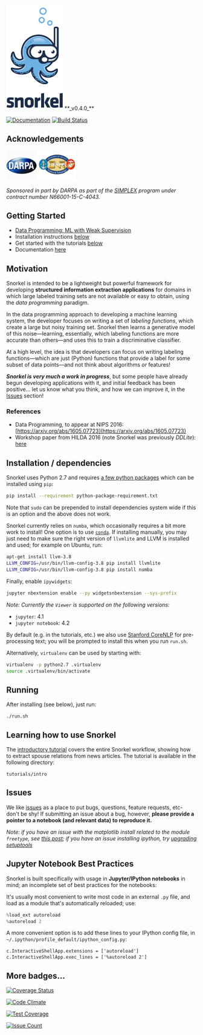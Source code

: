 <img src="figs/logo_01.png" width="150"/>
**_v0.4.0_**

[![Documentation](https://readthedocs.org/projects/snorkel/badge/?version=latest)](http://snorkel.readthedocs.io/en/latest/)
[![Build Status](https://travis-ci.org/HazyResearch/snorkel.svg?branch=master)](https://travis-ci.org/HazyResearch/snorkel)

## Acknowledgements
<img src="figs/darpa.JPG" width="80" height="80" />
<img src="figs/ONR.jpg" width="100" height="80" />

*Sponsored in part by DARPA as part of the [SIMPLEX](http://www.darpa.mil/program/simplifying-complexity-in-scientific-discovery) program under contract number N66001-15-C-4043.*

## Getting Started

* [Data Programming: ML with Weak Supervision](http://hazyresearch.github.io/snorkel/blog/weak_supervision.html)
* Installation instructions [below](#installation--dependencies)
* Get started with the tutorials [below](#learning-how-to-use-snorkel)
* Documentation [here](http://snorkel.readthedocs.io/en/latest/)

## Motivation
Snorkel is intended to be a lightweight but powerful framework for developing **structured information extraction applications** for domains in which large labeled training sets are not available or easy to obtain, using the _data programming_ paradigm.

In the data programming approach to developing a machine learning system, the developer focuses on writing a set of _labeling functions_, which create a large but noisy training set. Snorkel then learns a generative model of this noise&mdash;learning, essentially, which labeling functions are more accurate than others&mdash;and uses this to train a discriminative classifier.

At a high level, the idea is that developers can focus on writing labeling functions&mdash;which are just (Python) functions that provide a label for some subset of data points&mdash;and not think about algorithms _or_ features!

**_Snorkel is very much a work in progress_**, but some people have already begun developing applications with it, and initial feedback has been positive... let us know what you think, and how we can improve it, in the [Issues](https://github.com/HazyResearch/snorkel/issues) section!

### References
* Data Programming, to appear at NIPS 2016: [https://arxiv.org/abs/1605.07723](https://arxiv.org/abs/1605.07723)
* Workshop paper from HILDA 2016 (note Snorkel was previously _DDLite_): [here](http://cs.stanford.edu/people/chrismre/papers/DDL_HILDA_2016.pdf)

## Installation / dependencies

Snorkel uses Python 2.7 and requires [a few python packages](python-package-requirement.txt) which can be installed using `pip`:
```bash
pip install --requirement python-package-requirement.txt
```
Note that `sudo` can be prepended to install dependencies system wide if this is an option and the above does not work.

Snorkel currently relies on `numba`, which occasionally requires a bit more work to install! One option is to use [`conda`](https://www.continuum.io/downloads). If installing manually, you may just need to make sure the right version of `llvmlite` and LLVM is installed and used; for example on Ubuntu, run:
```bash
apt-get install llvm-3.8
LLVM_CONFIG=/usr/bin/llvm-config-3.8 pip install llvmlite
LLVM_CONFIG=/usr/bin/llvm-config-3.8 pip install numba
```

Finally, enable `ipywidgets`:
```bash
jupyter nbextension enable --py widgetsnbextension --sys-prefix
```

_Note: Currently the `Viewer` is supported on the following versions:_
* `jupyter`: 4.1
* `jupyter notebook`: 4.2

By default (e.g. in the tutorials, etc.) we also use [Stanford CoreNLP](http://stanfordnlp.github.io/CoreNLP/) for pre-processing text; you will be prompted to install this when you run `run.sh`.

Alternatively, `virtualenv` can be used by starting with:
```bash
virtualenv -p python2.7 .virtualenv
source .virtualenv/bin/activate
```

## Running
After installing (see below), just run:
```
./run.sh
```

## Learning how to use Snorkel
The [introductory tutorial](https://github.com/HazyResearch/snorkel/tree/master/tutorials/intro) covers the entire Snorkel workflow, showing how to extract spouse relations from news articles.
The tutorial is available in the following directory:
```
tutorials/intro
```

## Issues
We like [issues](https://github.com/HazyResearch/snorkel/issues) as a place to put bugs, questions, feature requests, etc- don't be shy!
If submitting an issue about a bug, however, **please provide a pointer to a notebook (and relevant data) to reproduce it.**

*Note: if you have an issue with the matplotlib install related to the module `freetype`, see [this post](http://stackoverflow.com/questions/20533426/ubuntu-running-pip-install-gives-error-the-following-required-packages-can-no); if you have an issue installing ipython, try [upgrading setuptools](http://stackoverflow.com/questions/35943606/error-on-installing-ipython-for-python-3-sys-platform-darwin-and-platform)*

## Jupyter Notebook Best Practices

Snorkel is built specifically with usage in **Jupyter/IPython notebooks** in mind; an incomplete set of best practices for the notebooks:

It's usually most convenient to write most code in an external `.py` file, and load as a module that's automatically reloaded; use:
```python
%load_ext autoreload
%autoreload 2
```
A more convenient option is to add these lines to your IPython config file, in `~/.ipython/profile_default/ipython_config.py`:
```
c.InteractiveShellApp.extensions = ['autoreload']     
c.InteractiveShellApp.exec_lines = ['%autoreload 2']
```

## More badges...
[![Coverage Status](https://coveralls.io/repos/github/HazyResearch/snorkel/badge.svg?branch=master)](https://coveralls.io/github/HazyResearch/snorkel?branch=master)

[![Code Climate](https://codeclimate.com/github/HazyResearch/snorkel/badges/gpa.svg)](https://codeclimate.com/github/HazyResearch/snorkel)

[![Test Coverage](https://codeclimate.com/github/HazyResearch/snorkel/badges/coverage.svg)](https://codeclimate.com/github/HazyResearch/snorkel/coverage)

[![Issue Count](https://codeclimate.com/github/HazyResearch/snorkel/badges/issue_count.svg)](https://codeclimate.com/github/HazyResearch/snorkel)
